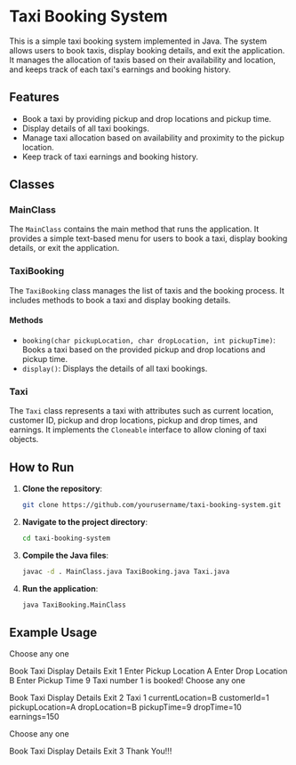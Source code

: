 # Taxi Booking System

This is a simple taxi booking system implemented in Java. The system allows users to book taxis, display booking details, and exit the application. It manages the allocation of taxis based on their availability and location, and keeps track of each taxi's earnings and booking history.

## Features

- Book a taxi by providing pickup and drop locations and pickup time.
- Display details of all taxi bookings.
- Manage taxi allocation based on availability and proximity to the pickup location.
- Keep track of taxi earnings and booking history.

## Classes

### MainClass

The `MainClass` contains the main method that runs the application. It provides a simple text-based menu for users to book a taxi, display booking details, or exit the application.

### TaxiBooking

The `TaxiBooking` class manages the list of taxis and the booking process. It includes methods to book a taxi and display booking details. 

#### Methods

- `booking(char pickupLocation, char dropLocation, int pickupTime)`: Books a taxi based on the provided pickup and drop locations and pickup time.
- `display()`: Displays the details of all taxi bookings.

### Taxi

The `Taxi` class represents a taxi with attributes such as current location, customer ID, pickup and drop locations, pickup and drop times, and earnings. It implements the `Cloneable` interface to allow cloning of taxi objects.

## How to Run

1. **Clone the repository**:
    ```sh
    git clone https://github.com/yourusername/taxi-booking-system.git
    ```

2. **Navigate to the project directory**:
    ```sh
    cd taxi-booking-system
    ```

3. **Compile the Java files**:
    ```sh
    javac -d . MainClass.java TaxiBooking.java Taxi.java
    ```

4. **Run the application**:
    ```sh
    java TaxiBooking.MainClass
    ```

## Example Usage

Choose any one

Book Taxi
Display Details
Exit
1
Enter Pickup Location
A
Enter Drop Location
B
Enter Pickup Time
9
Taxi number 1 is booked!
Choose any one

Book Taxi
Display Details
Exit
2
Taxi 1
currentLocation=B
customerId=1
pickupLocation=A
dropLocation=B
pickupTime=9
dropTime=10
earnings=150

Choose any one

Book Taxi
Display Details
Exit
3
Thank You!!!
